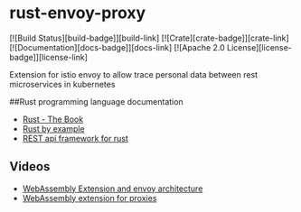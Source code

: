 # rust-envoy-proxy

[![Build Status][build-badge]][build-link]
[![Crate][crate-badge]][crate-link]
[![Documentation][docs-badge]][docs-link]
[![Apache 2.0 License][license-badge]][license-link]

Extension for istio envoy to allow trace personal data between rest microservices in kubernetes

##Rust programming language documentation

- [Rust - The Book](https://doc.rust-lang.org/book/)
- [Rust by example](https://doc.rust-lang.org/stable/rust-by-example/)
- [REST api framework for rust](https://actix.rs/docs/)

## Videos

- [WebAssembly Extension and envoy architecture](https://www.youtube.com/watch?v=XdWmm_mtVXI)
- [WebAssembly extension for proxies](https://www.youtube.com/watch?v=OIUPf8m7CGA)
